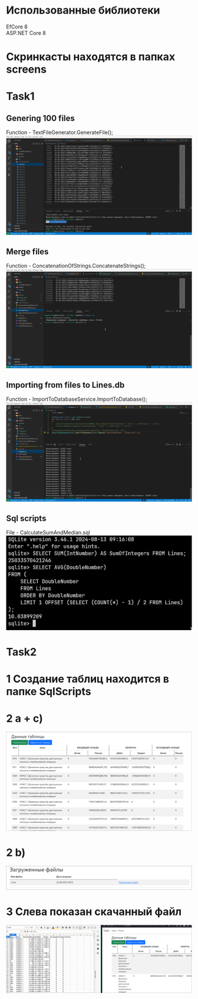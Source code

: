 # Использованные библиотеки
EfCore 8 \
ASP.NET Core 8
# Скринкасты находятся в папках screens
# Task1
## Genering 100 files
Function - TextFileGenerator.GenerateFile();\
![1.1](https://github.com/westcrime/b1-test-task/blob/master/Task1/screens/task1.png)
## Merge files
Function - ConcatenationOfStrings.ConcatenateStrings();\
![1.1](https://github.com/westcrime/b1-test-task/blob/master/Task1/screens/task2.png)
## Importing from files to Lines.db
Function - ImportToDatabaseService.ImportToDatabase();\
![1.1](https://github.com/westcrime/b1-test-task/blob/master/Task1/screens/task3.png)
## Sql scripts
File - CalculateSumAndMedian.sql\
![1.1](https://github.com/westcrime/b1-test-task/blob/master/Task1/screens/task4.png)

# Task2
# 1 Создание таблиц находится в папке SqlScripts
# 2 a + c)
![1.1](https://github.com/westcrime/b1-test-task/blob/master/Task2/screens/task2_1_3.png)
# 2 b)
![1.1](https://github.com/westcrime/b1-test-task/blob/master/Task2/screens/task2_2.png)
# 3 Слева показан скачанный файл
![1.1](https://github.com/westcrime/b1-test-task/blob/master/Task2/screens/task3.png)
